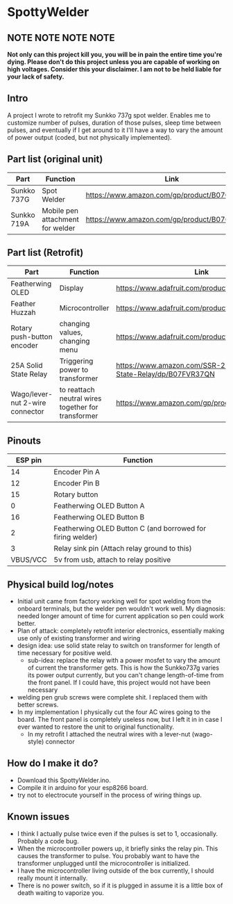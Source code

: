 # SpottyWelder
## NOTE NOTE NOTE NOTE
**Not only can this project kill you, you will be in pain the entire time you're dying.  Please don't do this project unless you are capable of working on high voltages.  Consider this your disclaimer.  I am not to be held liable for your lack of safety.**


## Intro
A project I wrote to retrofit my Sunkko 737g spot welder.  Enables me to customize number of pulses, duration of those pulses, sleep time between pulses, and eventually if I get around to it I'll have a way to vary the amount of power output (coded, but not physically implemented).

## Part list (original unit)
| Part | Function | Link |
| ---- | -------- | ---- |
| Sunkko 737G | Spot Welder | https://www.amazon.com/gp/product/B07CV68VZD |
| Sunkko 719A | Mobile pen attachment for welder | https://www.amazon.com/gp/product/B076VHZ14T |

## Part list (Retrofit)
| Part | Function | Link |
| ---- | -------- | ---- |
| Featherwing OLED | Display | https://www.adafruit.com/product/2900 |
| Feather Huzzah | Microcontroller | https://www.adafruit.com/product/2821 |
| Rotary push-button encoder | changing values, changing menu | https://www.adafruit.com/product/377 |
| 25A Solid State Relay | Triggering power to transformer | https://www.amazon.com/SSR-25-DC-AC-Solid-State-Relay/dp/B07FVR37QN |
| Wago/lever-nut 2-wire connector | to reattach neutral wires together for transformer | https://www.amazon.com/gp/product/B078LXD3CF |

## Pinouts
| ESP pin | Function |
| ------- | -------- |
| 14 | Encoder Pin A |
| 12 | Encoder Pin B |
| 15 | Rotary button |
| 0 | Featherwing OLED Button A |
| 16 | Featherwing OLED Button B |
| 2 | Featherwing OLED Button C (and borrowed for firing welder) |
| 3 | Relay sink pin (Attach relay ground to this) |
| VBUS/VCC | 5v from usb, attach to relay positive |

## Physical build log/notes

  * Initial unit came from factory working well for spot welding from the onboard terminals, but the welder pen wouldn't work well.  My diagnosis: needed longer amount of time for current application so pen could work better.
  * Plan of attack: completely retrofit interior electronics, essentially making use only of existing transformer and wiring
  * design idea: use solid state relay to switch on transformer for length of time necessary for positive weld. 
    * sub-idea: replace the relay with a power mosfet to vary the amount of current the transformer gets.  This is how the Sunkko737g varies its power output currently, but you can't change length-of-time from the front panel.  If I could have, this project would not have been necessary
  * welding pen grub screws were complete shit.  I replaced them with better screws.
  * In my implementation I physically cut the four AC wires going to the board.  The front panel is completely useless now, but I left it in in case I ever wanted to restore the unit to original functionality.
    * In my retrofit I attached the neutral wires with a lever-nut (wago-style) connector

## How do I make it do?
  * Download this SpottyWelder.ino.
  * Compile it in arduino for your esp8266 board.
  * try not to electrocute yourself in the process of wiring things up.

## Known issues
 * I think I actually pulse twice even if the pulses is set to 1, occasionally.  Probably a code bug.
 * When the microcontroller powers up, it briefly sinks the relay pin.  This causes the transformer to pulse.  You probably want to have the transformer unplugged until the microcontroller is initialized.
 * I have the microcontroller living outside of the box currently, I should really mount it internally.
 * There is no power switch, so if it is plugged in assume it is a little box of death waiting to vaporize you.